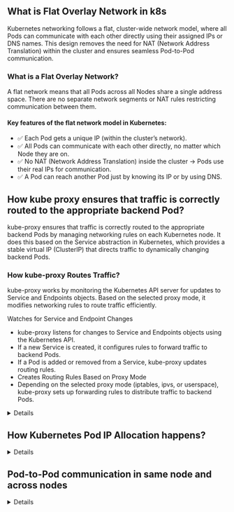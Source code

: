 ## What is Flat Overlay Network in k8s

Kubernetes networking follows a flat, cluster-wide network model, where all Pods can communicate with each other directly using their assigned IPs or DNS names. This design removes the need for NAT (Network Address Translation) within the cluster and ensures seamless Pod-to-Pod communication.

###  What is a Flat Overlay Network?
A flat network means that all Pods across all Nodes share a single address space. There are no separate network segments or NAT rules restricting communication between them.

#### Key features of the flat network model in Kubernetes:

- ✅ Each Pod gets a unique IP (within the cluster’s network).
- ✅ All Pods can communicate with each other directly, no matter which Node they are on.
- ✅ No NAT (Network Address Translation) inside the cluster → Pods use their real IPs for communication.
- ✅ A Pod can reach another Pod just by knowing its IP or by using DNS.

## How kube proxy ensures that traffic is correctly routed to the appropriate backend Pod?

kube-proxy ensures that traffic is correctly routed to the appropriate backend Pods by managing networking rules on each Kubernetes node. It does this based on the Service abstraction in Kubernetes, which provides a stable virtual IP (ClusterIP) that directs traffic to dynamically changing backend Pods.

### How kube-proxy Routes Traffic?
kube-proxy works by monitoring the Kubernetes API server for updates to Service and Endpoints objects. Based on the selected proxy mode, it modifies networking rules to route traffic efficiently.

Watches for Service and Endpoint Changes

- kube-proxy listens for changes to Service and Endpoints objects using the Kubernetes API.
- If a new Service is created, it configures rules to forward traffic to backend Pods.
- If a Pod is added or removed from a Service, kube-proxy updates routing rules.
- Creates Routing Rules Based on Proxy Mode
- Depending on the selected proxy mode (iptables, ipvs, or userspace), kube-proxy sets up forwarding rules to distribute traffic to backend Pods.

<details>
### Traffic Routing in Different kube-proxy Modes

#### 1. iptables Mode (Default)
Uses iptables NAT rules to forward traffic from a Service IP (ClusterIP) to one of the available backend Pods.
When a request arrives at a Service IP, iptables rewrites the destination to a randomly selected Pod IP.
Load balancing is handled via iptables' random probability-based selection.

Example iptables Rule:

```sh
iptables -t nat -L -n -v
```

This will show NAT rules forwarding traffic from the Service IP to backend Pods.

#### 2. IPVS Mode (More Scalable)
Uses IPVS (IP Virtual Server), a Linux kernel module for high-performance load balancing.
Offers more advanced load-balancing algorithms (Round Robin, Least Connections, etc.).
Works similarly to iptables, but is more scalable for large clusters.
Check IPVS Rules:

```sh
ipvsadm -L -n
```
This will show the current IPVS rules managing traffic forwarding.

#### 3. Userspace Mode (Deprecated)
kube-proxy runs a user-space process that listens on the Service IP.
When traffic arrives, it proxies requests to one of the backend Pods.
This mode is slower due to extra context switching.

### How kube-proxy Handles Pod Failures & Load Balancing?
- If a Pod fails, kube-proxy detects it via the updated Endpoints list and stops routing traffic to that Pod.
- If new Pods are added, kube-proxy updates the rules dynamically.
- For external traffic, NodePort and LoadBalancer Services ensure accessibility from outside the cluster.
</details>

## How Kubernetes Pod IP Allocation happens?
<details>

Kubernetes Pod IP Allocation with CIDR and IPAM
Kubernetes uses Classless Inter-Domain Routing (CIDR) to allocate IP addresses to Pods. The CIDR notation specifies the range (subnet) of IPs available for assignment within the cluster.

### 1. CIDR-Based Pod IP Allocation
When you configure a Kubernetes cluster, you define a cluster-wide CIDR range that will be used for assigning Pod IPs. This is specified using the --pod-network-cidr flag when starting the cluster (e.g., in kubeadm or cloud provider settings).

#### Example:
```sh
kubeadm init --pod-network-cidr=10.244.0.0/16
```

10.244.0.0/16 is the CIDR block for Pods.
Each node will be assigned a subset of this range.

### How it works:

#### Cluster-wide CIDR Assignment

The entire cluster is assigned a large CIDR block (e.g., 10.244.0.0/16).

#### Node-specific CIDR Subnet

Each Node gets a smaller subnet (e.g., 10.244.1.0/24) from the cluster CIDR.
Kubernetes assigns these subnets dynamically to Nodes.
The Controller Manager (kube-controller-manager) handles the allocation.

#### Pod IP Allocation from Node's CIDR

When a Pod is scheduled on a Node, it gets an IP from that Node’s assigned subnet.
Example:

```
Node 1: 10.244.1.0/24 → Pod 1: 10.244.1.2, Pod 2: 10.244.1.3
Node 2: 10.244.2.0/24 → Pod 3: 10.244.2.2, Pod 4: 10.244.2.3
```
This ensures Pod-to-Pod communication without NAT inside the cluster.

### 2. IP Address Management (IPAM) in Kubernetes
Kubernetes allows IP Address Management (IPAM) for more flexibility in assigning IPs. Many CNI plugins (Calico, Flannel, Cilium, etc.) support advanced IP allocation strategies.

#### Features of IPAM:
- Dynamic Allocation: Automatically assigns IPs to Pods based on availability.
- Custom Subnets and Pools: Users can define multiple subnet pools.
- Static IP Assignment: Some CNI plugins allow manual assignment of Pod IPs.
- Prefixes & Ranges: You can specify different subnets per namespace or application.

Example of Custom IPAM (Calico)
Define custom IP pools:

```yaml
apiVersion: projectcalico.org/v3
kind: IPPool
metadata:
  name: my-custom-pool
spec:
  cidr: 192.168.1.0/24
  blockSize: 26
  ipipMode: Always
  natOutgoing: true
```

This allows Kubernetes to use specific subnet pools for different workloads.
</details>

## Pod-to-Pod communication in same node and across nodes 

<details>

### Step-by-Step Communication Between Pods on the Same Node

![image](https://github.com/user-attachments/assets/68df6193-856d-41cf-8916-58d7bf406f6a)

#### Pod Creation

- When a Pod is created, Kubernetes (through the CNI plugin) assigns it an IP from the Node's subnet.
- The Pod is given a network interface (eth0 inside the Pod).
- The Node gets a corresponding virtual Ethernet interface (vethX).

#### veth Pair Creation

- Each Pod is connected to the Node via a veth pair:
- Inside the Pod: eth0
- On the Node: veth0, veth1, veth2, etc.
- These interfaces are connected to a bridge on the Node (usually cbr0 or docker0 depending on the CNI).

Bridge Networking Inside the Node

- The Node has a virtual Linux bridge (cbr0) that acts like a small internal switch.
- All veth interfaces are plugged into this bridge.
- The bridge forwards traffic between Pods on the same Node.

### Pod-to-Pod Communication (Same Node)

- When Pod A wants to talk to Pod B, it sends a packet to Pod B’s IP.
- The packet leaves Pod A’s eth0, goes through its veth pair, and enters the bridge (cbr0).
- The bridge directly forwards the packet to Pod B’s veth interface.
- Pod B receives the packet on eth0, completing the communication.

### Pod-to-Pod Communication Across Different Nodes in Kubernetes
When two Pods are running on different Nodes, their communication requires inter-node networking. Kubernetes achieves this using Node routing, CNI plugins, and Pod CIDRs.

Unlike Pods on the same Node (which communicate via a bridge), Pods on different Nodes must send packets over the network.

Here’s how Kubernetes makes this possible:

Step-by-Step Cross-Node Communication

- Each Node Gets a Subnet (Pod CIDR)
- Kubernetes assigns a Pod CIDR (subnet) per Node.

Example:

Node 1: 10.244.1.0/24

Node 2: 10.244.2.0/24

This ensures that Pod IPs are unique across the cluster.

Pods Communicate Using Direct IPs

Each Pod has a unique IP from its Node’s CIDR.

Kubernetes does not use NAT between Pods (they see each other’s real IPs).

Routing Between Nodes

- The Node’s kernel maintains routes for other Nodes' subnets.
- If Pod A (Node 1) wants to talk to Pod B (Node 2):
- It sends a packet to Pod B’s IP (10.244.2.3).
- The Node 1 kernel sees that 10.244.2.0/24 is on Node 2.
- It routes the packet to Node 2 using the cluster network.


